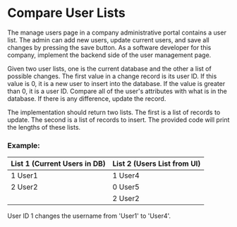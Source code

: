 # Compare User Lists

The manage users page in a company administrative portal contains a user list. The admin can add new users, update current users, and save all changes by pressing the save button. As a software developer for this company, implement the backend side of the user management page.



Given two user lists, one is the current database and the other a list of possible changes. The first value in a change record is its user ID. If this value is 0, it is a new user to insert into the database. If the value is greater than 0, it is a user ID. Compare all of the user's attributes with what is in the database. If there is any difference, update the record.



The implementation should return two lists. The first is a list of records to update. The second is a list of records to insert. The provided code will print the lengths of these lists.

### Example:

| List 1 (Current Users in DB) | List 2 (Users List from UI) |
| --- | --- |
| 1 User1 | 1 User4 |
| 2 User2 | 0 User5 |
| |	2 User2 |

User ID 1 changes the username from 'User1' to 'User4'.